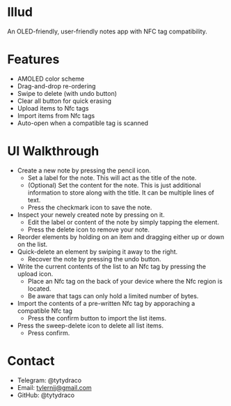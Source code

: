 # Illud
An OLED-friendly, user-friendly notes app with NFC tag compatibility.

# Features
* AMOLED color scheme
* Drag-and-drop re-ordering
* Swipe to delete (with undo button)
* Clear all button for quick erasing
* Upload items to Nfc tags
* Import items from Nfc tags
* Auto-open when a compatible tag is scanned

# UI Walkthrough
- Create a new note by pressing the pencil icon.
  - Set a label for the note. This will act as the title of the note.
  - (Optional) Set the content for the note. This is just additional information to store along with the title. It can be multiple lines of text.
  - Press the checkmark icon to save the note.
- Inspect your newely created note by pressing on it.
  - Edit the label or content of the note by simply tapping the element.
  - Press the delete icon to remove your note.
- Reorder elements by holding on an item and dragging either up or down on the list.
- Quick-delete an element by swiping it away to the right.
  - Recover the note by pressing the undo button.
- Write the current contents of the list to an Nfc tag by pressing the upload icon.
  - Place an Nfc tag on the back of your device where the Nfc region is located.
  - Be aware that tags can only hold a limited number of bytes.
- Import the contents of a pre-written Nfc tag by apporaching a compatible Nfc tag
  - Press the confirm button to import the list items.
- Press the sweep-delete icon to delete all list items.
  - Press confirm.
  
# Contact
- Telegram: @tytydraco
- Email: tylernij@gmail.com
- GitHub: @tytydraco
